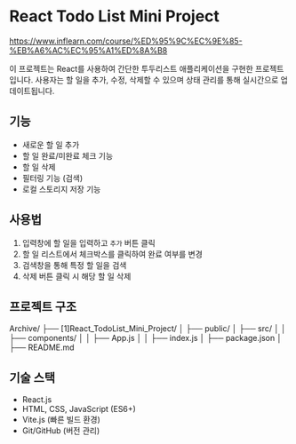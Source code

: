 # React Todo List Mini Project
https://www.inflearn.com/course/%ED%95%9C%EC%9E%85-%EB%A6%AC%EC%95%A1%ED%8A%B8

이 프로젝트는 React를 사용하여 간단한 투두리스트 애플리케이션을 구현한 프로젝트입니다.
사용자는 할 일을 추가, 수정, 삭제할 수 있으며 상태 관리를 통해 실시간으로 업데이트됩니다.

## 기능
- 새로운 할 일 추가
- 할 일 완료/미완료 체크 기능
- 할 일 삭제
- 필터링 기능 (검색)
- 로컬 스토리지 저장 기능

## 사용법
1. 입력창에 할 일을 입력하고 `추가` 버튼 클릭
2. 할 일 리스트에서 체크박스를 클릭하여 완료 여부를 변경
3. 검색창을 통해 특정 할 일을 검색
4. 삭제 버튼 클릭 시 해당 할 일 삭제

## 프로젝트 구조
Archive/
├── [1]React_TodoList_Mini_Project/
│   ├── public/
│   ├── src/
│   │   ├── components/
│   │   ├── App.js
│   │   ├── index.js
│   ├── package.json
│   ├── README.md

## 기술 스택
- React.js
- HTML, CSS, JavaScript (ES6+)
- Vite.js (빠른 빌드 환경)
- Git/GitHub (버전 관리)